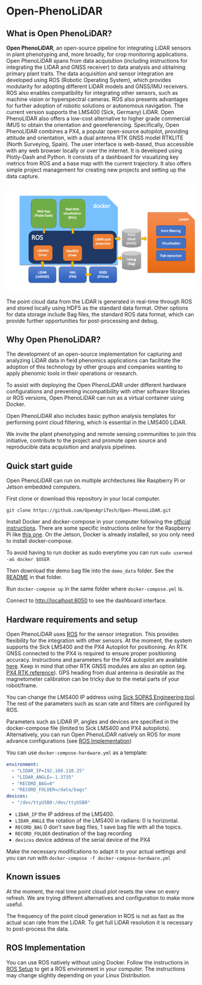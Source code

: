 # Open-PhenoLiDAR

## What is Open  PhenoLiDAR?

**Open PhenoLiDAR**, an open-source pipeline for integrating LiDAR sensors in plant phenotyping and, more broadly, for
crop monitoring applications. Open PhenoLiDAR spans from data acquisition (including instructions for integrating the
LIDAR and GNSS receiver) to data analysis and obtaining primary plant traits. The data acquisition and sensor
integration are developed using ROS (Robotic Operating System), which provides modularity for adopting different LiDAR
models and GNSS/IMU receivers. ROS also enables compatibility for integrating other sensors, such as machine vision or
hyperspectral cameras. ROS also presents advantages for further adoption of robotic solutions or autonomous navigation.
The current version supports the LMS400 (Sick, Germany) LiDAR. Open PhenoLIDAR also offers a low-cost alternative to
higher grade commercial IMUS to obtain the orientation and georeferencing. Specifically, Open PhenoLIDAR combines a PX4,
a popular open-source autopilot, providing attitude and orientation, with a dual antenna RTK GNSS model RTKLITE (North
Surveying, Spain). The user interface is web-based, thus accessible with any web browser locally or over the internet.
It is developed using Plotly-Dash and Python. It consists of a dashboard for visualizing key metrics from ROS and a base
map with the current trajectory. It also offers simple project management for creating new projects and setting up the
data capture.

![](pictures/block_diagram_OPL.png)

The point cloud data from the LiDAR is generated in real-time through ROS and stored locally using HDF5 as the standard
data format. Other options for data storage include Bag files, the standard ROS data format, which can provide further
opportunities for post-processing and debug.

## Why Open PhenoLiDAR?

The development of an open-source implementation for capturing and analyzing LiDAR data in field phenomics applications
can facilitate the adoption of this technology by other groups and companies wanting to apply phenomic tools in their
operations or research.

To assist with deploying the Open PhenoLiDAR under different hardware configurations and preventing incompatibility with
other software libraries or ROS versions, Open PhenoLiDAR can run as a virtual container using Docker.

Open PhenoLiDAR also includes basic python analysis templates for performing point cloud filtering, which is essential
in the LMS400 LiDAR.

We invite the plant phenotyping and remote sensing communities to join this initiative, contribute to the project and
promote open source and reproducible data acquisition and analysis pipelines.


## Quick start guide

Open PhenoLiDAR can run on multiple architectures like Raspberry Pi or Jetson embedded computers. 

First clone or download this repository in your local computer.

```shell
git clone https://github.com/OpenAgriTech/Open-PhenoLiDAR.git
```

Install Docker and docker-compose in your computer following the [official instructions](https://docs.docker.com/compose/install/).
There are some specific instructions online for the Raspberry Pi like [this one](https://dev.to/elalemanyo/how-to-install-docker-and-docker-compose-on-raspberry-pi-1mo).
On the Jetson, Docker is already installed, so you only need to install docker-compose.

To avoid having to run docker as sudo everytime you can run `sudo usermod -aG docker $USER`

Then download the demo bag file into the `demo_data` folder. See the [README](demo_data/README.md) in that folder.

Run `docker-compose up` in the same folder where `docker-compose.yml` is. 

Connect to [http://localhost:8050](http://localhost:8050) to see the dashboard interface.

## Hardware requirements and setup

Open PhenoLiDAR uses [ROS](https://www.ros.org/about-ros/) for the sensor integration. This provides flexibility for the integration with other sensors. 
At the moment, the system supports the Sick LMS400 and the PX4 Autopilot for positioning. An RTK GNSS connected to the PX4 
is required to ensure proper positioning accuracy. Instructions and parameters for the PX4 autopilot are available [here](docs/03-Start-up_PX4_Autopilot.md).
Keep in mind that other RTK GNSS modules are also an option (eg. [PX4 RTK reference](https://docs.px4.io/master/en/gps_compass/rtk_gps.html)).
GPS heading from dual antenna is desirable as the magnetometer calibration can be tricky due to the metal parts of your robot/frame.

You can change the LMS400 IP address using [Sick SOPAS Engineering tool](https://www.sick.com/ag/en/sopas-engineering-tool/p/p367244). 
The rest of the parameters such as scan rate and filters are configured by ROS. 

Parameters such as LiDAR IP, angles and devices are specified in the docker-compose file (limited to Sick LMS400 and PX4 autopilots). 
Alternatively, you can run Open PhenoLiDAR natively on ROS for more advance configurations (see [ROS Implementation](#ros-implementation))

You can use `docker-compose-hardware.yml` as a template:

```yaml
environment:
  - "LIDAR_IP=192.168.110.25"
  - "LIDAR_ANGLE=-1.3735"
  - "RECORD_BAG=0"
  - "RECORD_FOLDER=/data/bags"
devices:
  - "/dev/ttyUSB0:/dev/ttyUSB0"
```

* `LIDAR_IP` the IP address of the LMS400.
* `LIDAR_ANGLE` the rotation of the LMS400 in radians: 0 is horizontal.
* `RECORD_BAG` 0 don't save bag files, 1 save bag file with all the topics.
* `RECORD_FOLDER` destination of the bag recording 
* `devices` device address of the serial device of the PX4

Make the necessary modifications to adapt it to your actual settings and you can run with `docker-compose -f docker-compose-hardware.yml`

## Known issues

At the moment, the real time point cloud plot resets the view on every refresh. We are trying different alternatives and 
configuration to make more useful. 

The frequency of the point cloud generation in ROS is not as fast as the actual scan rate from the LiDAR. To get full
LiDAR resolution it is necessary to post-process the data. 

## ROS Implementation

You can use ROS natively without using Docker. Follow the instructions in [ROS Setup](docs/01-ROS_setup.md) to get a
ROS environment in your computer. The instructions may change slightly depending on your Linux Distribution. 


